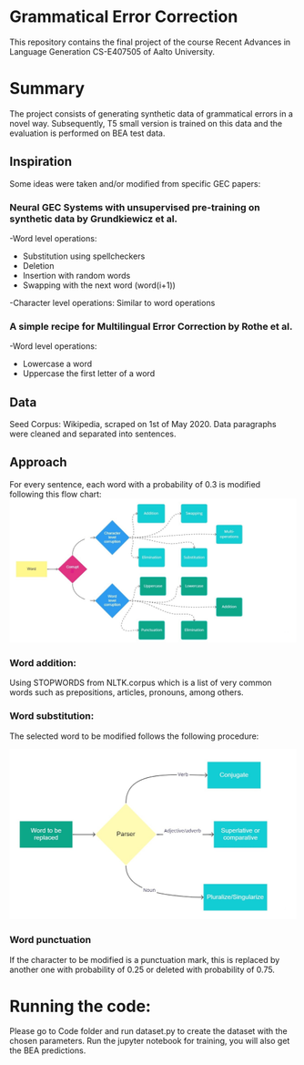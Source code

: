 # Grammatical Error Correction

This repository contains the final project of the course Recent Advances in Language Generation CS-E407505 of Aalto University.


# Summary 

The project consists of generating synthetic data of grammatical errors in a novel way. Subsequently, T5 small version is trained on this data and the evaluation is performed on BEA test data.

## Inspiration 

Some ideas were taken and/or modified from specific GEC papers: 

### **Neural GEC Systems with unsupervised pre-training on synthetic data by Grundkiewicz et al.**

-Word level operations: 
- Substitution using spellcheckers 
- Deletion
- Insertion with random words
- Swapping with the next word (word(i+1))
    

-Character level operations: Similar to word operations

### **A simple recipe for Multilingual Error Correction by Rothe et al.**

-Word level operations: 
- Lowercase a word
- Uppercase the first letter of a word

## Data
Seed Corpus: Wikipedia, scraped on 1st of May 2020.
Data paragraphs were cleaned and separated into sentences.

## Approach

For every sentence, each word with a probability of 0.3 is modified following this flow chart:
![GeneralApp.](https://github.com/MateoRuedaMolano/NLG-project/blob/main/Images/FlowchartC.jpg)

### Word addition: 
Using STOPWORDS from NLTK.corpus which is a list of very common words such as prepositions, articles, pronouns, among others.

### Word substitution:
The selected word to be modified follows the following procedure:

![GeneralApp.](https://github.com/MateoRuedaMolano/NLG-project/blob/main/Images/Untitled.jpg)

### Word punctuation
If the character to be modified is a punctuation mark, this is replaced by another one with probability of 0.25 or deleted with probability of 0.75.

# Running the code:

Please go to Code folder and run dataset.py to create the dataset with the chosen parameters. Run the jupyter notebook for training, you will also get the BEA predictions.


